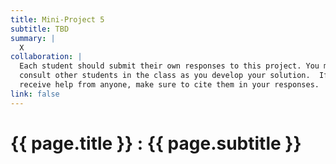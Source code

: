```yaml
---
title: Mini-Project 5
subtitle: TBD
summary: |
  X
collaboration: |
  Each student should submit their own responses to this project. You may
  consult other students in the class as you develop your solution.  If you
  receive help from anyone, make sure to cite them in your responses. 
link: false
---
```

# {{ page.title }} : {{ page.subtitle }}


